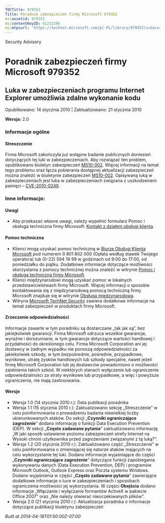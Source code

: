 ```yaml
---
TOCTitle: 979352
Title: Poradnik zabezpieczeń firmy Microsoft 979352
ms:assetid: 979352
ms:contentKeyID: 61232286
ms:mtpsurl: 'https://technet.microsoft.com/pl-PL/library/979352(v=Security.10)'
---
```


Security Advisory

Poradnik zabezpieczeń firmy Microsoft 979352
============================================

Luka w zabezpieczeniach programu Internet Explorer umożliwia zdalne wykonanie kodu
----------------------------------------------------------------------------------

Opublikowano: 14 stycznia 2010 | Zaktualizowano: 21 stycznia 2010

**Wersja:** 2.0

### Informacje ogólne

#### Streszczenie

Firma Microsoft zakończyła już wstępne badanie publicznych doniesień dotyczących tej luki w zabezpieczeniach. Aby rozwiązać ten problem, opublikowano biuletyn zabezpieczeń [MS10-002](http://go.microsoft.com/fwlink/?linkid=179104). Więcej informacji na temat tego problemu oraz łącza pobierania dostępnej aktualizacji zabezpieczeń można znaleźć w biuletynie zabezpieczeń [MS10-002](http://go.microsoft.com/fwlink/?linkid=179104). Opisywaną luką w zabezpieczeniach jest luka w zabezpieczeniach związana z uszkodzeniem pamięci – [CVE-2010-0249](http://www.cve.mitre.org/cgi-bin/cvename.cgi?name=cve-2010-0249).

### Inne informacje:

#### Uwagi

-   Aby przekazać własne uwagi, należy wypełnić formularz Pomoc i obsługa techniczna firmy Microsoft: [Kontakt z działem obsługi klienta](https://support.microsoft.com/common/survey.aspx?scid=sw;en;1257&amp;showpage=1&amp;ws=technet&amp;sd=tech).

#### Pomoc techniczna

-   Klienci mogą uzyskać pomoc techniczną w [Biurze Obsługi Klienta Microsoft](http://go.microsoft.com/fwlink/?linkid=21131) pod numerem 0 801 802 000 (Opłata według stawek Twojego operatora) lub (0-22) 594 19 99 w godzinach od 9:00 do 17:00, od poniedziałku do piątku. Dodatkowe informacje dotyczące możliwości skorzystania z pomocy technicznej można znaleźć w witrynie [Pomoc i obsługa techniczna firmy Microsoft](http://support.microsoft.com/).
-   Klienci międzynarodowi mogą uzyskać pomoc w lokalnych przedstawicielstwach firmy Microsoft. Więcej informacji o sposobie kontaktowania się z międzynarodową pomocą techniczną firmy Microsoft znajduje się w witrynie [Obsługa międzynarodowa](http://go.microsoft.com/fwlink/?linkid=21155).
-   Witryna [Microsoft TechNet Security](http://go.microsoft.com/fwlink/?linkid=21132) zawiera dodatkowe informacje na temat zabezpieczeń w produktach firmy Microsoft.

#### Zrzeczenie odpowiedzialności

Informacje zawarte w tym poradniku są dostarczane „tak jak są”, bez jakiejkolwiek gwarancji. Firma Microsoft odrzuca wszelkie gwarancje, wyraźne i dorozumiane, w tym gwarancje dotyczące wartości handlowej i przydatności do określonego celu. Firma Microsoft Corporation ani jej dostawcy w żadnym wypadku nie ponoszą odpowiedzialności za jakiekolwiek szkody, w tym bezpośrednie, pośrednie, przypadkowe, wynikowe, utratę zysków handlowych lub szkody specjalne, nawet jeżeli firmę Microsoft Corporation lub jej dostawców powiadomiono o możliwości zaistnienia takich szkód. W niektórych stanach wyłączenie lub ograniczenie odpowiedzialności za straty wynikowe lub przypadkowe, a więc i powyższe ograniczenia, nie mają zastosowania.

#### Wersje

-   Wersja 1.0 (14 stycznia 2010 r.): Data publikacji poradnika
-   Wersja 1.1 (15 stycznia 2010 r.): Zaktualizowano sekcję „Streszczenie” w celu poinformowania o prowadzeniu badania niewielkiej liczby ukierunkowanych ataków. Do sekcji „**Czynniki ograniczające zagrożenie**” dodano informację o funkcji Data Execution Prevention (DEP). W sekcji „**Często zadawane pytania**” zaktualizowano informację „W jaki sposób ustawienie poziomu zabezpieczeń strefy Internet na Wysoki chroni użytkownika przed zagrożeniami związanymi z tą luką?”.
-   Wersja 1.2 (20 stycznia 2010 r.): Zaktualizowano część „Streszczenie” w celu poinformowania o zmieniającej się naturze ataków mających na celu wykorzystanie tej luki. Dodano informacje wyjaśniające do części „**Czynniki ograniczające zagrożenie**” dotyczące funkcji zapobiegania wykonywaniu danych (Data Execution Prevention, DEP) i programów Microsoft Outlook, Outlook Express oraz Poczta systemu Windows. Dodano wyjaśnienia w części „**Często zadawane pytania**” zawierające dodatkowe informacje o luce w zabezpieczeniach i sposobach ograniczenia możliwości jej wykorzystania. W części **Obejścia** dodano informacje „Włączanie i wyłączanie formantów ActiveX w pakiecie Office 2007” oraz „Nie należy otwierać nieoczekiwanych plików”.
-   Wersja 2.0 (21 stycznia 2010 r.): Aktualizacja poradnika o informacje dotyczące publikacji biuletynu zabezpieczeń

*Built at 2014-04-18T01:50:00Z-07:00*
